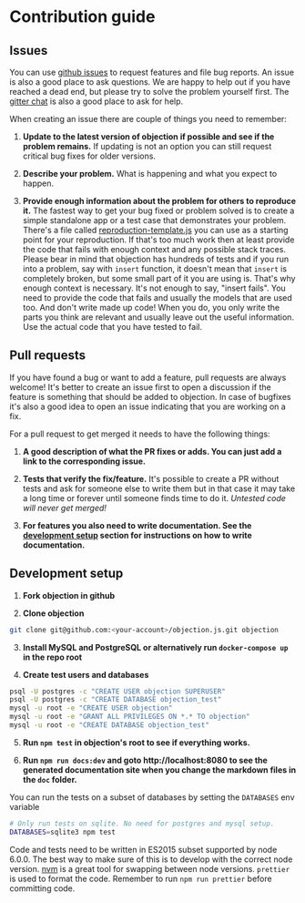 # Contribution guide

## Issues

You can use [github issues](https://github.com/Vincit/objection.js/issues) to request features and file bug reports. An issue is also a good place to ask questions. We are happy to help out if you have reached a dead end, but please try to solve the problem yourself first. The [gitter chat](https://gitter.im/Vincit/objection.js) is also a good place to ask for help.

When creating an issue there are couple of things you need to remember:

1. **Update to the latest version of objection if possible and see if the problem remains.** If updating is not an option you can still request critical bug fixes for older versions.

2. **Describe your problem.** What is happening and what you expect to happen.

3. **Provide enough information about the problem for others to reproduce it.** The fastest way to get your bug fixed or problem solved is to create a simple standalone app or a test case that demonstrates your problem. There's a file called [reproduction-template.js](https://github.com/Vincit/objection.js/blob/master/reproduction-template.js) you can use as a starting point for your reproduction. If that's too much work then at least provide the code that fails with enough context and any possible stack traces. Please bear in mind that objection has hundreds of tests and if you run into a problem, say with `insert` function, it doesn't mean that `insert` is completely broken, but some small part of it you are using is. That's why enough context is necessary. It's not enough to say, "insert fails". You need to provide the code that fails and usually the models that are used too. And don't write made up code! When you do, you only write the parts you think are relevant and usually leave out the useful information. Use the actual code that you have tested to fail.

## Pull requests

If you have found a bug or want to add a feature, pull requests are always welcome! It's better to create an issue first to open a discussion if the feature is something that should be added to objection. In case of bugfixes it's also a good idea to open an issue indicating that you are working on a fix.

For a pull request to get merged it needs to have the following things:

1. **A good description of what the PR fixes or adds. You can just add a link to the corresponding issue.**

2. **Tests that verify the fix/feature.** It's possible to create a PR without tests and ask for someone else to write them but in that case it may take a long time or forever until someone finds time to do it. *Untested code will never get merged!*

3. **For features you also need to write documentation. See the [development setup](#development-setup) section for instructions on how to write documentation.**

## Development setup

1. **Fork objection in github**

2. **Clone objection**

```sh
git clone git@github.com:<your-account>/objection.js.git objection
```

3. **Install MySQL and PostgreSQL or alternatively run `docker-compose up` in the repo root**

4. **Create test users and databases**

```sh
psql -U postgres -c "CREATE USER objection SUPERUSER"
psql -U postgres -c "CREATE DATABASE objection_test"
mysql -u root -e "CREATE USER objection"
mysql -u root -e "GRANT ALL PRIVILEGES ON *.* TO objection"
mysql -u root -e "CREATE DATABASE objection_test"
```

5. **Run `npm test` in objection's root to see if everything works.**

6. **Run `npm run docs:dev` and goto http://localhost:8080 to see the generated documentation site when you change the markdown files in the `doc` folder.**

You can run the tests on a subset of databases by setting the `DATABASES` env variable

```sh
# Only run tests on sqlite. No need for postgres and mysql setup.
DATABASES=sqlite3 npm test
```

Code and tests need to be written in ES2015 subset supported by node 6.0.0. The best way to make sure of this is to develop with the correct node version. [nvm](https://github.com/creationix/nvm) is a great tool for swapping between node versions. `prettier` is used to format the code. Remember to run `npm run prettier` before committing code.
